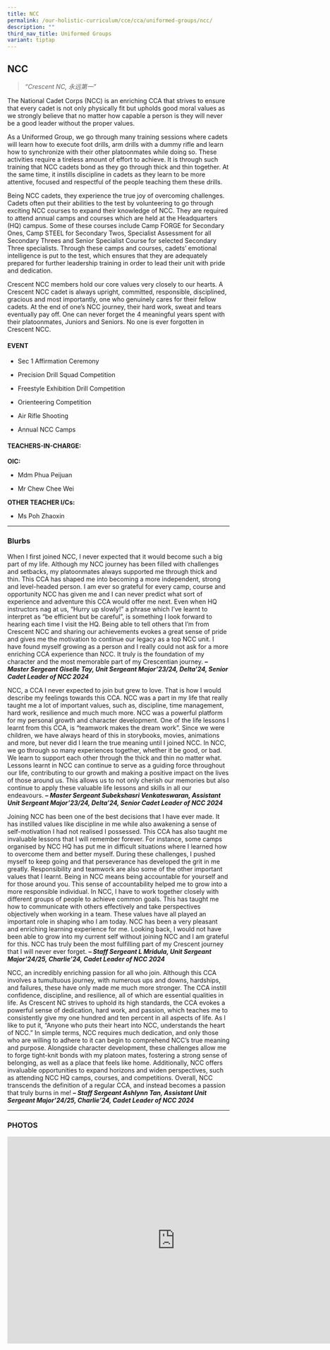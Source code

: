 ```yaml
---
title: NCC
permalink: /our-holistic-curriculum/cce/cca/uniformed-groups/ncc/
description: ""
third_nav_title: Uniformed Groups
variant: tiptap
---
```

<h2><strong>NCC</strong></h2>
<blockquote>
<p><em>“Crescent NC, 永远第一”</em>
</p>
</blockquote>
<p>The National Cadet Corps (NCC) is an enriching CCA that strives to ensure
that every cadet is not only physically fit but upholds good moral values
as we strongly believe that no matter how capable a person is they will
never be a good leader without the proper values.</p>
<p>As a Uniformed Group, we go through many training sessions where cadets
will learn how to execute foot drills, arm drills with a dummy rifle and
learn how to synchronize with their other platoonmates while doing so.
These activities require a tireless amount of effort to achieve. It is
through such training that NCC cadets bond as they go through thick and
thin together. At the same time, it instills discipline in cadets as they
learn to be more attentive, focused and respectful of the people teaching
them these drills.</p>
<p>Being NCC cadets, they experience the true joy of overcoming challenges.
Cadets often put their abilities to the test by volunteering to go through
exciting NCC courses to expand their knowledge of NCC. They are required
to attend annual camps and courses which are held at the Headquarters (HQ)
campus. Some of these courses include Camp FORGE for Secondary Ones, Camp
STEEL for Secondary Twos, Specialist Assessment for all Secondary Threes
and Senior Specialist Course for selected Secondary Three specialists.
Through these camps and courses, cadets’ emotional intelligence is put
to the test, which ensures that they are adequately prepared for further
leadership training in order to lead their unit with pride and dedication.</p>
<p>Crescent NCC members hold our core values very closely to our hearts.
A Crescent NCC cadet is always upright, committed, responsible, disciplined,
gracious and most importantly, one who genuinely cares for their fellow
cadets. At the end of one’s NCC journey, their hard work, sweat and tears
eventually pay off. One can never forget the 4 meaningful years spent with
their platoonmates, Juniors and Seniors. No one is ever forgotten in Crescent
NCC.</p>
<h4><strong>EVENT</strong></h4>
<ul data-tight="true" class="tight">
<li>
<p>Sec 1 Affirmation Ceremony</p>
</li>
<li>
<p>Precision Drill Squad Competition</p>
</li>
<li>
<p>Freestyle Exhibition Drill Competition</p>
</li>
<li>
<p>Orienteering Competition</p>
</li>
<li>
<p>Air Rifle Shooting</p>
</li>
<li>
<p>Annual NCC Camps</p>
</li>
</ul>
<h4><strong>TEACHERS-IN-CHARGE:</strong></h4>
<p><strong>OIC:</strong>
</p>
<ul data-tight="true" class="tight">
<li>
<p>Mdm Phua Peijuan</p>
</li>
<li>
<p>Mr Chew Chee Wei</p>
</li>
</ul>
<p><strong>OTHER TEACHER I/Cs:</strong>
</p>
<ul data-tight="true" class="tight">
<li>
<p>Ms Poh Zhaoxin</p>
</li>
</ul>
<hr>
<h3><strong>Blurbs</strong></h3>
<p>When I first joined NCC, I never expected that it would become such a
big part of my life. Although my NCC journey has been filled with challenges
and setbacks, my platoonmates always supported me through thick and thin.
This CCA has shaped me into becoming a more independent, strong and level-headed
person. I am ever so grateful for every camp, course and opportunity NCC
has given me and I can never predict what sort of experience and adventure
this CCA would offer me next. Even when HQ instructors nag at us, “Hurry
up slowly!” a phrase which I’ve learnt to interpret as “be efficient but
be careful”, is something I look forward to hearing each time I visit the
HQ. Being able to tell others that I’m from Crescent NCC and sharing our
achievements evokes a great sense of pride and gives me the motivation
to continue our legacy as a top NCC unit. I have found myself growing as
a person and I really could not ask for a more enriching CCA experience
than NCC. It truly is the foundation of my character and the most memorable
part of my Crescentian journey.&nbsp;<strong><em>– Master Sergeant Giselle Tay, Unit Sergeant Major’23/24, Delta’24, Senior Cadet Leader of NCC 2024</em></strong>
</p>
<p>NCC, a CCA I never expected to join but grew to love. That is how I would
describe my feelings towards this CCA. NCC was a part in my life that really
taught me a lot of important values, such as, discipline, time management,
hard work, resilience and much much more. NCC was a powerful platform for
my personal growth and character development. One of the life lessons I
learnt from this CCA, is “teamwork makes the dream work”. Since we were
children, we have always heard of this in storybooks, movies, animations
and more, but never did I learn the true meaning until I joined NCC. In
NCC, we go through so many experiences together, whether it be good, or
bad. We learn to support each other through the thick and thin no matter
what. Lessons learnt in NCC can continue to serve as a guiding force throughout
our life, contributing to our growth and making a positive impact on the
lives of those around us. This allows us to not only cherish our memories
but also continue to apply these valuable life lessons and skills in all
our endeavours.&nbsp;<strong><em>– Master Sergeant Subekshasri Venkateswaran, Assistant Unit Sergeant Major’23/24, Delta’24, Senior Cadet Leader of NCC 2024</em></strong>
</p>
<p></p>
<p>Joining NCC has been one of the best decisions that I have ever made.
It has instilled values like discipline in me while also awakening a sense
of self-motivation I had not realised I possessed. This CCA has also taught
me invaluable lessons that I will remember forever. For instance, some
camps organised by NCC HQ has put me in difficult situations where I learned
how to overcome them and better myself. During these challenges, I pushed
myself to keep going and that perseverance has developed the grit in me
greatly. Responsibility and teamwork are also some of the other important
values that I learnt. Being in NCC means being accountable for yourself
and for those around you. This sense of accountability helped me to grow
into a more responsible individual. In NCC, I have to work together closely
with different groups of people to achieve common goals. This has taught
me how to communicate with others effectively and take perspectives objectively
when working in a team. These values have all played an important role
in shaping who I am today. NCC has been a very pleasant and enriching learning
experience for me. Looking back, I would not have been able to grow into
my current self without joining NCC and I am grateful for this. NCC has
truly been the most fulfilling part of my Crescent journey that I will
never ever forget. <strong><em>– Staff Sergeant L Mridula, Unit Sergeant Major’24/25, Charlie’24, Cadet Leader of NCC 2024</em></strong>
</p>
<p>NCC, an incredibly enriching passion for all who join. Although this CCA
involves a tumultuous journey, with numerous ups and downs, hardships,
and failures, these have only made me much more stronger. The CCA instill
confidence, discipline, and resilience, all of which are essential qualities
in life. As Crescent NC strives to uphold its high standards, the CCA evokes
a powerful sense of dedication, hard work, and passion, which teaches me
to consistently give my one hundred and ten percent in all aspects of life.
As I like to put it, “Anyone who puts their heart into NCC, understands
the heart of NCC.” In simple terms, NCC requires much dedication, and only
those who are willing to adhere to it can begin to comprehend NCC’s true
meaning and purpose. Alongside character development, these challenges
allow me to forge tight-knit bonds with my platoon mates, fostering a strong
sense of belonging, as well as a place that feels like home. Additionally,
NCC offers invaluable opportunities to expand horizons and widen perspectives,
such as attending NCC HQ camps, courses, and competitions. Overall, NCC
transcends the definition of a regular CCA, and instead becomes a passion
that truly burns in me! <strong><em>– Staff Sergeant Ashlynn Tan, Assistant Unit Sergeant Major’24/25, Charlie’24, Cadet Leader of NCC 2024</em></strong>
</p>
<p></p>
<hr>
<p></p>
<h3><strong>PHOTOS</strong></h3>
<div class="iframe-wrapper">
<iframe height="469" width="760" allowfullscreen="true" frameborder="0" src="https://docs.google.com/presentation/d/e/2PACX-1vRvphS9iHuR4arU2FstxKIpZ_q0vB2jufcBo5tpdY_S-FBYdxC6lQBiO_WDQZu_uOhTnkDILOU8bwL-/embed?start=true&amp;loop=true&amp;delayms=3000"></iframe>
</div>
<p></p>